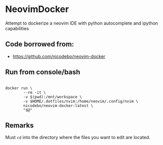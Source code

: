 # NeovimDocker

Attempt to dockerize a neovim IDE with python autocomplete and ipython capabilities

## Code borrowed from:  

* <https://github.com/nicodebo/neovim-docker>

## Run from console/bash

```

docker run \
        --rm -it \
        -v $(pwd):/mnt/workspace \
        -v $HOME/.dotfiles/nvim:/home/neovim/.config/nvim \
        nicodebo/neovim-docker:latest \
        "$@"

```

## Remarks

Must `cd` into the directory where the files you want to edit are located.
